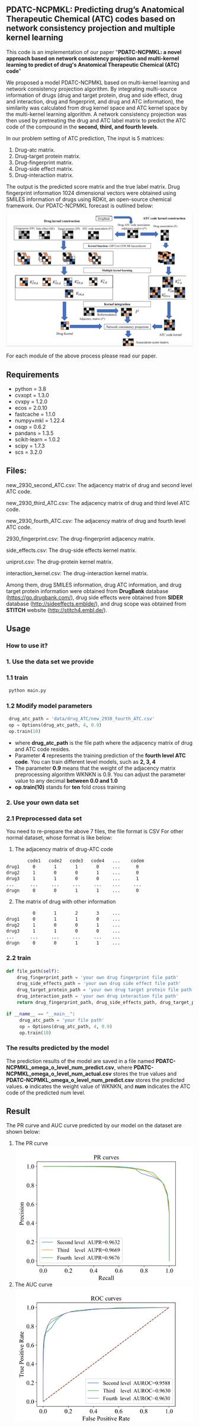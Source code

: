 ## PDATC-NCPMKL: Predicting drug’s Anatomical Therapeutic Chemical (ATC) codes based on network consistency projection and multiple kernel learning


This code is an implementation of our paper
"**PDATC-NCPMKL: a novel approach based on network consistency projection and multi-kernel learning to predict of drug's Anatomical Therapeutic Chemical (ATC) code**"

We proposed a model PDATC-NCPMKL based on multi-kernel learning and network consistency projection algorithm. By integrating multi-source information of drugs (drug and target protein, drug and side effect, drug and interaction, drug and fingerprint, and drug and ATC information), the similarity was calculated from drug kernel space and ATC kernel space by the multi-kernel learning algorithm. A network consistency projection was then used by pretreating the drug and ATC label matrix to predict the ATC code of the compound in the **second, third, and fourth levels**.

In our problem setting of ATC prediction,
The input is 5 matrices:
1. Drug-atc matrix.
2. Drug-target protein matrix.
3. Drug-fingerprint matrix.
4. Drug-side effect matrix.
5. Drug-interaction matrix.

The output is the predicted score matrix and the true label matrix.
Drug fingerprint information 1024 dimensional vectors were obtained using SMILES information of drugs using RDKit, an open-source chemical framework.
Our PDATC-NCPMKL forecast is outlined below:

![](model.png)

For each module of the above process please read our paper.

## Requirements

- python = 3.8
- cvxopt = 1.3.0
- cvxpy = 1.2.0
- ecos = 2.0.10
- fastcache = 1.1.0
- numpy+mkl = 1.22.4
- osqp = 0.6.2
- pandans = 1.3.5
- scikit-learn = 1.0.2
- scipy = 1.7.3
- scs = 3.2.0

## Files:
new_2930_second_ATC.csv: The adjacency matrix of drug and second level ATC code.

new_2930_third_ATC.csv: The adjacency matrix of drug and third level ATC code.

new_2930_fourth_ATC.csv: The adjacency matrix of drug and fourth level ATC code.

2930_fingerprint.csv: The drug-fingerprint adjacency matrix.

side_effects.csv: The drug-side effects kernel matrix.

uniprot.csv: The drug-protein kernel matrix.

interaction_kernel.csv: The drug-interaction kernel matrix.

Among them, drug SMILES information, drug ATC information, and drug target protein information were obtained from **DrugBank** database (https://go.drugbank.com/), drug side effects were obtained from **SIDER** database (http://sideeffects.emblde/), and drug scope was obtained from **STITCH** website (http://stitch4.embl.de/).



## Usage
### How to use it?
### 1. Use the data set we provide
### 1.1 train
```python
 python main.py
```
### 1.2 Modify model parameters
```python
 drug_atc_path = 'data/drug_ATC/new_2930_fourth_ATC.csv'
 op = Options(drug_atc_path, 4, 0.9)
 op.train(10)
```
- where **drug_atc_path** is the file path where the adjacency matrix of drug and ATC code resides.
- Parameter **4** represents the training prediction of the **fourth level ATC code**. You can train different level models, such as **2, 3, 4**
- The parameter **0.9** means that the weight of the adjacency matrix preprocessing algorithm WKNKN is 0.9. You can adjust the parameter value to any decimal **between 0.0 and 1.0**
- **op.train(10)** stands for **ten** fold cross training

### 2. Use your own data set
### 2.1 Preprocessed data set
You need to re-prepare the above 7 files, the file format is CSV
For other normal dataset, whose format is like below:
1. The adjacency matrix of drug-ATC code
```
        code1   code2   code3   code4   ...    codem  
drug1     0       1       1       0     ...      0 
drug2     1       0       0       1     ...      0 
drug3     1       1       0       0     ...      1 
...      ...     ...     ...     ...    ...     ...
drugn     0       0       1       1     ...      0 
```
2. The matrix of drug with other information
```
          0       1       2       3     ... 
drug1     0       1       1       0     ... 
drug2     1       0       0       1     ... 
drug3     1       1       0       0     ... 
...      ...     ...     ...     ...    ... 
drugn     0       0       1       1     ... 
```
### 2.2 train
```python
def file_path(self):
    drug_fingerprint_path = 'your own drug fingerprint file path'
    drug_side_effects_path = 'your own drug side effect file path'
    drug_target_protein_path = 'your own drug target protein file path'
    drug_interaction_path = 'your own drug interaction file path'
    return drug_fingerprint_path, drug_side_effects_path, drug_target_protein_path, drug_interaction_path
```
```python
if __name__ == "__main__":
     drug_atc_path = 'your file path'
     op = Options(drug_atc_path, 4, 0.9)
     op.train(10)
```

### The results predicted by the model
The prediction results of the model are saved in a file named **PDATC-NCPMKL_omega_o_level_num_predict.csv**, 
where **PDATC-NCPMKL_omega_o_level_num_actual.csv** stores the true values and **PDATC-NCPMKL_omega_o_level_num_predict.csv** stores the predicted values.
**o** indicates the weight value of WKNKN, and **num** indicates the ATC code of the predicted num level.


## Result
The PR curve and AUC curve predicted by our model on the dataset are shown below:
1. The PR curve
![](PR.png)
2. The AUC curve
![](AUC.png)

